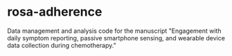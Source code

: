 # rosa-adherence

Data management and analysis code for the manuscript "Engagement with daily symptom reporting, passive smartphone sensing, and wearable device data collection during chemotherapy."
